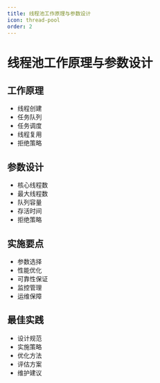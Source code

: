 ```yaml
---
title: 线程池工作原理与参数设计
icon: thread-pool
order: 2
---
```


# 线程池工作原理与参数设计

## 工作原理
- 线程创建
- 任务队列
- 任务调度
- 线程复用
- 拒绝策略

## 参数设计
- 核心线程数
- 最大线程数
- 队列容量
- 存活时间
- 拒绝策略

## 实施要点
- 参数选择
- 性能优化
- 可靠性保证
- 监控管理
- 运维保障

## 最佳实践
- 设计规范
- 实施策略
- 优化方法
- 评估方案
- 维护建议
